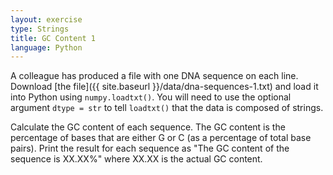 ```yaml
---
layout: exercise
type: Strings
title: GC Content 1
language: Python
---
```


A colleague has produced a file with one DNA sequence on each line. Download
[the file]({{ site.baseurl }}/data/dna-sequences-1.txt) and load it into Python using
`numpy.loadtxt()`. You will need to use the optional argument `dtype = str` to
tell `loadtxt()` that the data is composed of strings.

Calculate the GC content of each sequence. The GC content is the percentage of
bases that are either G or C (as a percentage of total base pairs). Print the
result for each sequence as "The GC content of the sequence is XX.XX%" where
XX.XX is the actual GC content.
